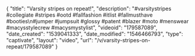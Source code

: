 {
    "title": "Varsity stripes on repeat!",
    "description": "#varsitystripes #collegiate #stripes #ootd #fallfashion #itlist #fallmusthave #booties\n#jumper #jumpsuit #glossy #patent #blazer #moto #menswear #macysstylecrew #macysmystylist",
    "videoid": "179587089",
    "date_created": "1539041333",
    "date_modified": "1546466793",
    "type": "captivate",
    "layout": "video",
    "url": "\/v\/varsity-stripes-on-repeat\/179587089"
}